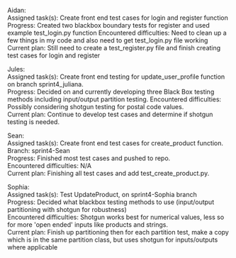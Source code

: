 Aidan:  
  Assigned task(s):  Create front end test cases for login and register function
  Progress:  Created two blackbox boundary tests for register and used example test_login.py function
  Encountered difficulties:  Need to clean up a few things in my code and also need to get test_login.py file working
  Current plan:  Still need to create a test_register.py file and finish creating test cases for login and register
  
Jules:  
  Assigned task(s):  Create front end testing for update_user_profile function on branch sprint4_juliana.  
  Progress:  Decided on and currently developing three Black Box testing methods including input/output partition testing.
  Encountered difficulties:  Possibly considering shotgun testing for postal code values.  
  Current plan:  Continue to develop test cases and determine if shotgun testing is needed.  

Sean:  
  Assigned task(s): Create front end test cases for create_product function.  
  Branch: sprint4-Sean  
  Progress: Finished most test cases and pushed to repo.  
  Encountered difficulties: N/A  
  Current plan: Finishing all test cases and add test_create_product.py.  
  
  
Sophia:  
  Assigned task(s): Test UpdateProduct, on sprint4-Sophia branch  
  Progress: Decided what blackbox testing methods to use (input/output partitioning with shotgun for robustness)  
  Encountered difficulties: Shotgun works best for numerical values, less so for more 'open ended' inputs like products and strings.  
  Current plan: Finish up partitioning then for each partition test, make a copy which is in the same partition class, but uses shotgun for inputs/outputs where applicable  

